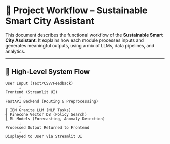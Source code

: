 # 🔁 Project Workflow – Sustainable Smart City Assistant

This document describes the functional workflow of the **Sustainable Smart City Assistant**. It explains how each module processes inputs and generates meaningful outputs, using a mix of LLMs, data pipelines, and analytics.

---

## 🧭 High-Level System Flow

```text
User Input (Text/CSV/Feedback) 
      ↓
Frontend (Streamlit UI)
      ↓
FastAPI Backend (Routing & Preprocessing)
      ↓
⎧ IBM Granite LLM (NLP Tasks)
⎨ Pinecone Vector DB (Policy Search)
⎩ ML Models (Forecasting, Anomaly Detection)
      ↓
Processed Output Returned to Frontend
      ↓
Displayed to User via Streamlit UI
